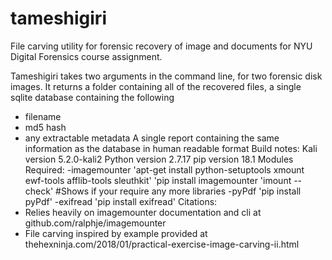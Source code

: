 # tameshigiri
File carving utility for forensic recovery of image and documents for NYU Digital Forensics course assignment.

Tameshigiri takes two arguments in the command line, for two forensic disk
images. It returns a folder containing all of the recovered files, a single
sqlite database containing the following
 - filename
 - md5 hash
 - any extractable metadata
 A single report containing the same information as the database in human
 readable format
Build notes:
Kali version 5.2.0-kali2
Python version 2.7.17
pip version 18.1
Modules Required:
 -imagemounter
   'apt-get install python-setuptools xmount ewf-tools afflib-tools sleuthkit'
   'pip install imagemounter
   'imount --check' #Shows if your require any more libraries
 -pyPdf
  'pip install pyPdf'
 -exifread
  'pip install exifread'
Citations:
 - Relies heavily on imagemounter documentation and cli at github.com/ralphje/imagemounter
 - File carving inspired by example provided at thehexninja.com/2018/01/practical-exercise-image-carving-ii.html
